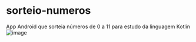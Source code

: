 # sorteio-numeros
App Android que sorteia números de 0 a 11 para estudo da linguagem Kotlin
![image](https://user-images.githubusercontent.com/87544962/136249185-31d569eb-fc15-4ecc-843d-f2649aea9c80.png)

